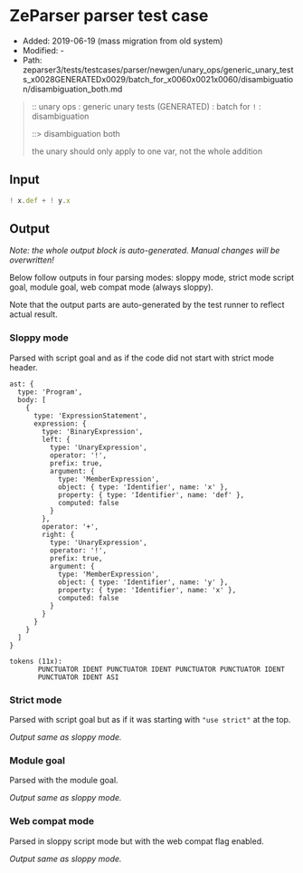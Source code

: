 # ZeParser parser test case

- Added: 2019-06-19 (mass migration from old system)
- Modified: -
- Path: zeparser3/tests/testcases/parser/newgen/unary_ops/generic_unary_tests_x0028GENERATEDx0029/batch_for_x0060x0021x0060/disambiguation/disambiguation_both.md

> :: unary ops : generic unary tests (GENERATED) : batch for `!` : disambiguation
>
> ::> disambiguation both
>
> the unary should only apply to one var, not the whole addition

## Input

`````js
! x.def + ! y.x
`````

## Output

_Note: the whole output block is auto-generated. Manual changes will be overwritten!_

Below follow outputs in four parsing modes: sloppy mode, strict mode script goal, module goal, web compat mode (always sloppy).

Note that the output parts are auto-generated by the test runner to reflect actual result.

### Sloppy mode

Parsed with script goal and as if the code did not start with strict mode header.

`````
ast: {
  type: 'Program',
  body: [
    {
      type: 'ExpressionStatement',
      expression: {
        type: 'BinaryExpression',
        left: {
          type: 'UnaryExpression',
          operator: '!',
          prefix: true,
          argument: {
            type: 'MemberExpression',
            object: { type: 'Identifier', name: 'x' },
            property: { type: 'Identifier', name: 'def' },
            computed: false
          }
        },
        operator: '+',
        right: {
          type: 'UnaryExpression',
          operator: '!',
          prefix: true,
          argument: {
            type: 'MemberExpression',
            object: { type: 'Identifier', name: 'y' },
            property: { type: 'Identifier', name: 'x' },
            computed: false
          }
        }
      }
    }
  ]
}

tokens (11x):
       PUNCTUATOR IDENT PUNCTUATOR IDENT PUNCTUATOR PUNCTUATOR IDENT
       PUNCTUATOR IDENT ASI
`````

### Strict mode

Parsed with script goal but as if it was starting with `"use strict"` at the top.

_Output same as sloppy mode._

### Module goal

Parsed with the module goal.

_Output same as sloppy mode._

### Web compat mode

Parsed in sloppy script mode but with the web compat flag enabled.

_Output same as sloppy mode._
